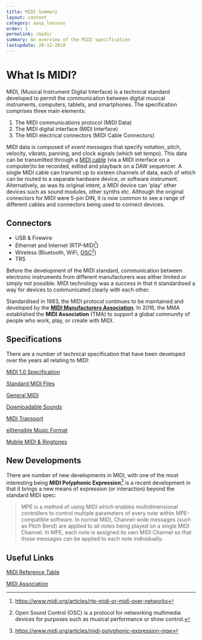 ```yaml
---
title: MIDI Summary
layout: content
category: aasp_lessons
order: 1
permalink: /midi/
summary: An overview of the MIDI specification
lastupdate: 20-12-2018
---
```


# What Is MIDI?

MIDI, (Musical Instrument Digital Interface) is a technical standard developed to permit the communication between digital musical instruments, computers, tablets, and smartphones. The specification comprises three main elements:

1. The MIDI communications protocol (MIDI Data)
2. The MIDI digital interface (MIDI Interface)
3. The MIDI electrical connectors (MIDI Cable Connectors)

MIDI data is composed of *event messages* that specify notation, pitch, velocity, vibrato, panning, and clock signals (which set tempo). This data can be transmitted through a [MIDI cable](https://upload.wikimedia.org/wikipedia/commons/0/02/Midi_ports_and_cable.jpg) (via a MIDI interface on a computer)to be recorded, edited and playback on a DAW sequencer. A single MIDI cable can transmit up to sixteen channels of data, each of which can be routed to a separate hardware device, or software instrument. Alternatively, as was its original intent, a MIDI device can 'play' other devices such as sound modules, other synths etc. Although the original connectors for MIDI were 5-pin DIN, it is now common to see a range of different cables and connectors being used to connect devices.

## Connectors

* USB & Firewire
* Ethernet and Internet (RTP-MIDI[^RTP])
* Wireless (Bluetooth, WiFi, [OSC](http://opensoundcontrol.org)[^OSC])
* TRS

Before the development of the MIDI standard, communication between electronic instruments from different manufacturers was either limited or simply not possible. MIDI technology was a success in that it standardised a way for devices to communicated clearly with each other.

Standardised in 1983, the MIDI protocol continues to be maintained and developed by the [**MIDI Manufacturers Association**](https://www.midi.org).  In 2016, the MMA established the **MIDI Association** (TMA) to support a global community of people who work, play, or create with MIDI.

## Specifications
There are a number of technical specification that have been developed over the years all relating to MIDI:

[MIDI 1.0 Specification](https://www.midi.org/specifications-old/category/reference-tables)

[Standard MIDI Files](https://www.midi.org/specifications-old/category/smf-specifications)

[General MIDI](https://www.midi.org/specifications-old/category/gm-specifications)

[Downloadable Sounds](https://www.midi.org/specifications-old/category/dls-specifications)

[MIDI Transport](https://www.midi.org/specifications-old/category/transport-specifications-and-info)

[eXtensible Music Format](https://www.midi.org/specifications-old/category/extensible-music-format-xmf)

[Mobile MIDI & Ringtones](https://www.midi.org/specifications-old/category/mobile-midi-ringtone-specifications)


## New Developments
There are number of new developments in MIDI, with one of the most interesting being **MIDI Polyphonic Expression**[^MPE] is a recent development in that  it brings a new means of expression (or interaction) beyond the standard MIDI spec:

> MPE is a method of using MIDI which enables multidimensional controllers to control multiple parameters of every note within MPE-compatible software.
> In normal MIDI, Channel-wide messages (such as Pitch Bend) are applied to all notes being played on a single MIDI Channel. In MPE, each note is assigned its own MIDI Channel so that those messages can be applied to each note individually.

## Useful Links

[MIDI Reference Table](https://www.midi.org/specifications-old/category/reference-tables)

[MIDI Association](https://www.midi.org)




[^MPE]: https://www.midi.org/articles/midi-polyphonic-expression-mpe
[^RTP]: https://www.midi.org/articles/rtp-midi-or-midi-over-networks
[^OSC]: Open Sound Control (OSC) is a protocol for networking  multimedia devices for purposes such as musical performance or show control.
